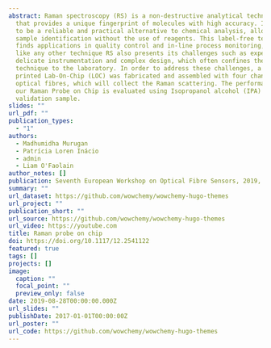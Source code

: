 ```yaml
---
abstract: Raman spectroscopy (RS) is a non-destructive analytical technique,
  that provides a unique fingerprint of molecules with high accuracy. It proves
  to be a reliable and practical alternative to chemical analysis, allowing
  sample identification without the use of reagents. This label-free technique
  finds applications in quality control and in-line process monitoring, however,
  like any other technique RS also presents its challenges such as expensive and
  delicate instrumentation and complex design, which often confines the
  technique to the laboratory. In order to address these challenges, a 3D
  printed Lab-On-Chip (LOC) was fabricated and assembled with four channel
  optical fibres, which will collect the Raman scattering. The performance of
  our Raman Probe on Chip is evaluated using Isopropanol alcohol (IPA) as a
  validation sample.
slides: ""
url_pdf: ""
publication_types:
  - "1"
authors:
  - Madhumidha Murugan
  - Patrícia Loren Inácio
  - admin
  - Liam O'Faolain
author_notes: []
publication: Seventh European Workshop on Optical Fibre Sensors, 2019, Limassol, Cyprus
summary: ""
url_dataset: https://github.com/wowchemy/wowchemy-hugo-themes
url_project: ""
publication_short: ""
url_source: https://github.com/wowchemy/wowchemy-hugo-themes
url_video: https://youtube.com
title: Raman probe on chip
doi: https://doi.org/10.1117/12.2541122
featured: true
tags: []
projects: []
image:
  caption: ""
  focal_point: ""
  preview_only: false
date: 2019-08-28T00:00:00.000Z
url_slides: ""
publishDate: 2017-01-01T00:00:00Z
url_poster: ""
url_code: https://github.com/wowchemy/wowchemy-hugo-themes
---
```

